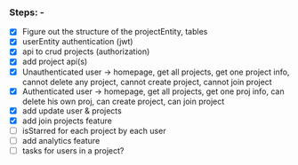 ### Steps: -

- [x] Figure out the structure of the projectEntity, tables
- [x] userEntity authentication (jwt)
- [x] api to crud projects (authorization)
- [x] add project api(s)
- [x] Unauthenticated user -> homepage, get all projects, get one project info, cannot delete any project, cannot create project, cannot join project
- [x] Authenticated user -> homepage, get all projects, get one proj info, can delete his own proj, can create project, can join project
- [x] add update user & projects
- [x] add join projects feature
- [ ] isStarred for each project by each user
- [ ] add analytics feature
- [ ] tasks for users in a project?